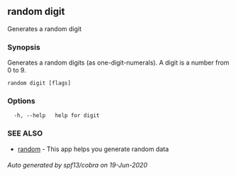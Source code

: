 ## random digit

Generates a random digit

### Synopsis

Generates a random digits (as one-digit-numerals). A digit is a
number from 0 to 9.

```
random digit [flags]
```

### Options

```
  -h, --help   help for digit
```

### SEE ALSO

* [random](random.md)	 - This app helps you generate random data

###### Auto generated by spf13/cobra on 19-Jun-2020
